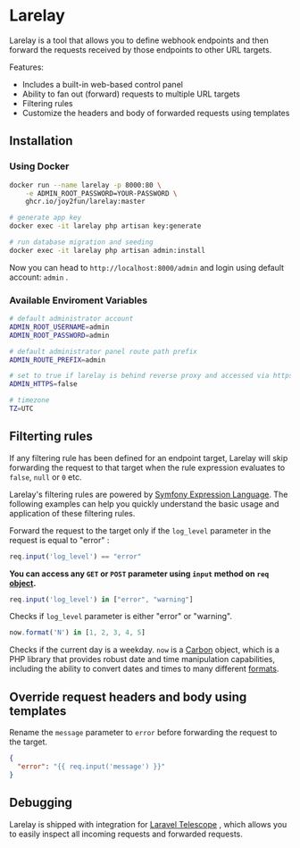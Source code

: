 
# Larelay

Larelay is a tool that allows you to define webhook endpoints and then forward the requests received by those endpoints to other URL targets.

Features:
  - Includes a built-in web-based control panel
  - Ability to fan out (forward) requests to multiple URL targets
  - Filtering rules
  - Customize the headers and body of forwarded requests using templates

## Installation

### Using Docker

```sh
docker run --name larelay -p 8000:80 \
    -e ADMIN_ROOT_PASSWORD=YOUR-PASSWORD \
    ghcr.io/joy2fun/larelay:master

# generate app key
docker exec -it larelay php artisan key:generate

# run database migration and seeding
docker exec -it larelay php artisan admin:install
```

Now you can head to `http://localhost:8000/admin` and login using default account: `admin` .

### Available Enviroment Variables

```sh
# default administrator account
ADMIN_ROOT_USERNAME=admin
ADMIN_ROOT_PASSWORD=admin

# default administrator panel route path prefix
ADMIN_ROUTE_PREFIX=admin

# set to true if larelay is behind reverse proxy and accessed via https
ADMIN_HTTPS=false

# timezone
TZ=UTC
```

## Filterting rules

If any filtering rule has been defined for an endpoint target, Larelay will skip forwarding the request to that target when the rule expression evaluates to `false`, `null` or `0` etc.

Larelay's filtering rules are powered by [Symfony Expression Language](https://symfony.com/doc/current/reference/formats/expression_language.html). The following examples can help you quickly understand the basic usage and application of these filtering rules.

Forward the request to the target only if the `log_level` parameter in the request is equal to "error" :
```js
req.input('log_level') == "error"
```
**You can access any `GET` or `POST` parameter using `input` method on `req` [object](https://laravel.com/docs/11.x/requests#input).**

```js
req.input('log_level') in ["error", "warning"]
```
Checks if `log_level` parameter is either "error" or "warning".

```js
now.format('N') in [1, 2, 3, 4, 5]
```
Checks if the current day is a weekday. `now` is a [Carbon](https://carbon.nesbot.com/docs/) object, which is a PHP library that provides robust date and time manipulation capabilities, including the ability to convert dates and times to many different [formats](https://www.php.net/manual/en/datetime.format.php#refsect1-datetime.format-parameters).

## Override request headers and body using templates

Rename the `message` parameter to `error` before forwarding the request to the target.
```json
{
  "error": "{{ req.input('message') }}"
}
```

## Debugging

Larelay is shipped with integration for [Laravel Telescope](https://laravel.com/docs/11.x/telescope)
, which allows you to easily inspect all incoming requests and forwarded requests.
